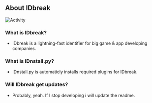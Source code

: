 ## About IDbreak
![Activity](https://img.shields.io/github/commit-activity/w/gamevpr/idbreak?style=flat-square)
### What is IDbreak?
+ IDbreak is a lightning-fast identifier for big game & app developing companies.

### What is IDnstall.py?
+ IDnstall.py is automaticly installs required plugins for IDbreak.

### Will IDbreak get updates?
+ Probably, yeah. If I stop developing i will update the readme.
